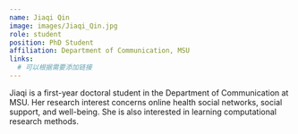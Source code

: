 ```yaml
---
name: Jiaqi Qin
image: images/Jiaqi_Qin.jpg
role: student
position: PhD Student
affiliation: Department of Communication, MSU
links:
  # 可以根据需要添加链接
---
```


Jiaqi is a first-year doctoral student in the Department of Communication at MSU. Her research interest concerns online health social networks, social support, and well-being. She is also interested in learning computational research methods. 
